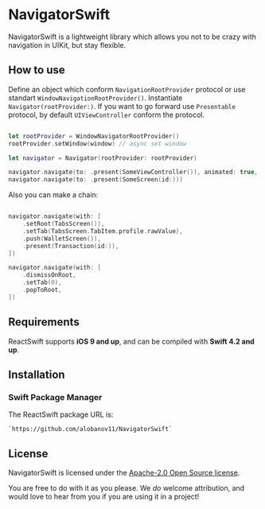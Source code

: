 # NavigatorSwift

NavigatorSwift is a lightweight library which allows you not to be crazy with navigation in UIKit, but stay flexible.



## How to use

Define an object which conform `NavigationRootProvider` protocol or use standart `WindowNavigationRootProvider()`. Instantiate `Navigator(rootProvider:)`. If you want to go forward use `Presentable` protocol, by default `UIViewController` conform the protocol.

```swift

let rootProvider = WindowNavigatorRootProvider()
rootProvider.setWindow(window) // async set window

let navigator = Navigator(rootProvider: rootProvider)

navigator.navigate(to: .present(SomeViewController()), animated: true, completion: { print("Done") })
navigator.navigate(to: .present(SomeScreen(id:)))

```

Also you can make a chain:

```swift

navigator.navigate(with: [
	.setRoot(TabsScreen()),
	.setTab(TabsScreen.TabItem.profile.rawValue),
	.push(WalletScreen()),
	.present(Transaction(id:)),
])

navigator.navigate(with: [
	.dismissOnRoot,
	.setTab(0),
	.popToRoot,
])

```


## Requirements

ReactSwift supports **iOS 9 and up**, and can be compiled with **Swift 4.2 and up**.



## Installation

### Swift Package Manager

The ReactSwift package URL is:

```
`https://github.com/alobanov11/NavigatorSwift`
```



## License

NavigatorSwift is licensed under the [Apache-2.0 Open Source license](http://choosealicense.com/licenses/apache-2.0/).

You are free to do with it as you please.  We _do_ welcome attribution, and would love to hear from you if you are using it in a project!
